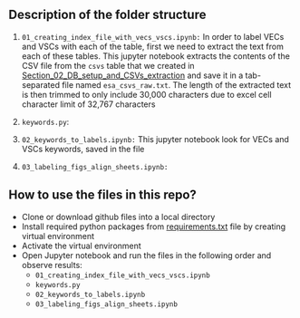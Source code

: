## Description of the folder structure

1. `01_creating_index_file_with_vecs_vscs.ipynb:` In order to label VECs and VSCs with each of the table, first we need to extract the text from each of these tables. This jupyter notebook extracts the contents of the CSV file from the `csvs` table that we created in [Section_02_DB_setup_and_CSVs_extraction](https://github.com/CER-REC/esa-data-bank_banque-donnees-ees/tree/master/berdi/Section_02_DB_setup_and_CSVs_extraction) and save it in a tab-separated file named `esa_csvs_raw.txt`. The length of the extracted text is then trimmed to only include 30,000 characters due to excel cell character limit of 32,767 characters

2. `keywords.py`: 

3. `02_keywords_to_labels.ipynb:` This jupyter notebook look for VECs and VSCs keywords, saved in the file 

4. `03_labeling_figs_align_sheets.ipynb:` 

## How to use the files in this repo?

- Clone or download github files into a local directory
- Install required python packages from [requirements.txt](https://github.com/CER-REC/esa-data-bank_banque-donnees-ees/blob/master/requirements.txt) file by creating virtual environment
- Activate the virtual environment
- Open Jupyter notebook and run the files in the following order and observe results:
    - `01_creating_index_file_with_vecs_vscs.ipynb`
    - `keywords.py`
    - `02_keywords_to_labels.ipynb`
    - `03_labeling_figs_align_sheets.ipynb`
